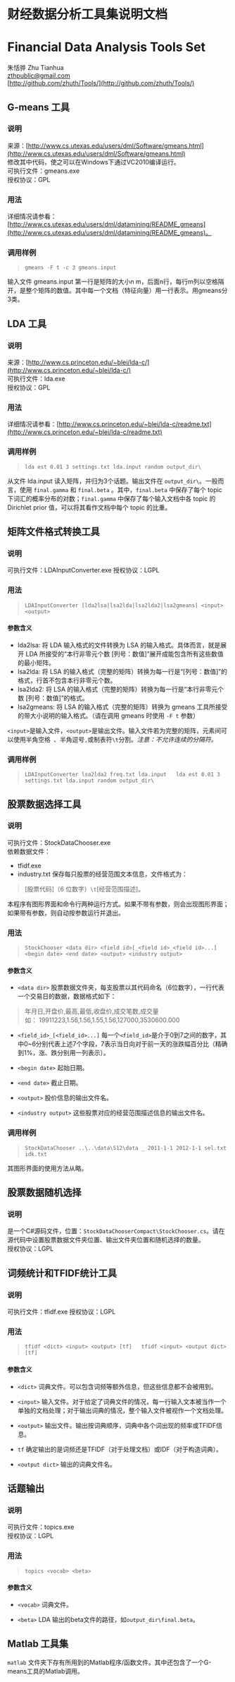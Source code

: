 # 财经数据分析工具集说明文档
# Financial Data Analysis Tools Set

朱恬骅 Zhu Tianhua  
zthpublic@gmail.com  
[http://github.com/zhuth/Tools/](http://github.com/zhuth/Tools/)

## G-means 工具
### 说明
来源：[http://www.cs.utexas.edu/users/dml/Software/gmeans.html](http://www.cs.utexas.edu/users/dml/Software/gmeans.html)  
修改其中代码，使之可以在Windows下通过VC2010编译运行。  
可执行文件：gmeans.exe  
授权协议：GPL

### 用法
详细情况请参看：[http://www.cs.utexas.edu/users/dml/datamining/README_gmeans](http://www.cs.utexas.edu/users/dml/datamining/README_gmeans)。  

### 调用样例
> `gmeans -F t -c 3 gmeans.input`

输入文件 gmeans.input 第一行是矩阵的大小n m，后面n行，每行m列以空格隔开，是整个矩阵的数值。其中每一个文档（特征向量）用一行表示。用gmeans分3类。

## LDA 工具
### 说明
来源：[http://www.cs.princeton.edu/~blei/lda-c/](http://www.cs.princeton.edu/~blei/lda-c/)  
可执行文件：lda.exe  
授权协议：GPL

### 用法
详细情况请参看：[http://www.cs.princeton.edu/~blei/lda-c/readme.txt](http://www.cs.princeton.edu/~blei/lda-c/readme.txt)

### 调用样例
> `lda est 0.01 3 settings.txt lda.input random output_dir\`

从文件 lda.input 读入矩阵，并归为3个话题。输出文件在 `output_dir\`。一般而言，使用 `final.gamma` 和 `final.beta` 。其中，`final.beta` 中保存了每个 topic 下词汇的概率分布的对数；`final.gamma` 中保存了每个输入文档中各 topic 的 Dirichlet prior 值，可以将其看作文档中每个 topic 的比重。

## 矩阵文件格式转换工具
### 说明
可执行文件：LDAInputConverter.exe
授权协议：LGPL

### 用法

> `LDAInputConverter [lda2lsa|lsa2lda|lsa2lda2|lsa2gmeans] <input> <output>`

#### 参数含义

- lda2lsa: 将 LDA 输入格式的文件转换为 LSA 的输入格式。具体而言，就是展开 LDA 所接受的“本行非零元个数 [列号：数值]”展开成能包含所有这些数值的最小矩阵。
- lsa2lda: 将 LSA 的输入格式（完整的矩阵）转换为每一行是“[列号：数值]”的格式，行首不包含本行非零元个数。
- lsa2lda2: 将 LSA 的输入格式（完整的矩阵）转换为每一行是“本行非零元个数 [列号：数值]”的格式。
- lsa2gmeans: 将 LSA 的输入格式（完整的矩阵）转换为 gmeans 工具所接受的带大小说明的输入格式。（请在调用 gmeans 时使用 `-F t` 参数）

`<input>`是输入文件，`<output>`是输出文件。输入文件若为完整的矩阵，元素间可以使用半角空格` `、半角逗号`,`或制表符`\t`分割。*注意：不允许连续的分隔符。*

### 调用样例

> `LDAInputConverter lsa2lda2 freq.txt lda.input  
> lda est 0.01 3 settings.txt lda.input random output_dir\`

## 股票数据选择工具
### 说明
可执行文件：StockDataChooser.exe  
依赖数据文件：

- tfidf.exe  
- industry.txt  保存每只股票的经营范围文本信息，文件格式为：
> [股票代码]（6 位数字）`\t`[经营范围描述]。

本程序有图形界面和命令行两种运行方式。如果不带有参数，则会出现图形界面；如果带有参数，则自动按参数运行并退出。

### 用法

> `StockChooser <data dir> <field id>[_<field id>_<field id>...] <begin date> <end date> <output> <industry output>`

#### 参数含义

- `<data dir>` 股票数据文件夹，每支股票以其代码命名（6位数字），一行代表一个交易日的数据，数据格式如下：
> 年月日,开盘价,最高,最低,收盘价,成交笔数,成交量  
如：
19911223,1.56,1.56,1.55,1.56,127000,3530600.000

- `<field_id>_[<field_id>...]` 每一个`<field_id>`是介于0到7之间的数字，其中0~6分别代表上述7个字段，7表示当日向对于前一天的涨跌幅百分比（精确到1%，涨、跌分别用一列表示）。

- `<begin date>` 起始日期。

- `<end date>` 截止日期。

- `<output>` 股价信息的输出文件名。

- `<industry output>` 这些股票对应的经营范围描述信息的输出文件名。

### 调用样例

> `StockDataChooser ..\..\data\S12\data _ 2011-1-1 2012-1-1 sel.txt idk.txt`

其图形界面的使用方法从略。

## 股票数据随机选择
### 说明
是一个C#源码文件，位置：`StockDataChooserCompact\StockChooser.cs`。请在源代码中设置股票数据文件夹位置、输出文件夹位置和随机选择的数量。  
授权协议：LGPL

## 词频统计和TFIDF统计工具
### 说明
可执行文件：tfidf.exe
授权协议：LGPL

### 用法
> `tfidf <dict> <input> <output> [tf]  
tfidf <input> <output dict> [tf]`

#### 参数含义

- `<dict>` 词典文件。可以包含词频等额外信息，但这些信息都不会被用到。

- `<input>` 输入文件。对于给定了词典文件的情况，每一行输入文本被当作一个单独的文档处理；对于输出词典的情况，整个输入文件被视作一个文档处理。

- `<output>` 输出文件。输出按词典顺序，词典中各个词出现的频率或TFIDF信息。

- `tf` 确定输出的是词频还是TFIDF（对于处理文档）或IDF（对于构造词典）。

- `<output dict>` 输出的词典文件名。

## 话题输出
### 说明
可执行文件：topics.exe  
授权协议：LGPL

### 用法
> `topics <vocab> <beta>`

#### 参数含义

- `<vocab>` 词典文件。

- `<beta>` LDA 输出的beta文件的路径，如`output_dir\final.beta`。

## Matlab 工具集

`matlab` 文件夹下存有所用到的Matlab程序/函数文件。其中还包含了一个G-means工具的Matlab调用。
